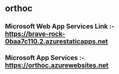 # orthoc
## Microsoft Web App Services Link :- https://brave-rock-0baa7c110.2.azurestaticapps.net
## Microsoft App Services :- https://orthoc.azurewebsites.net

